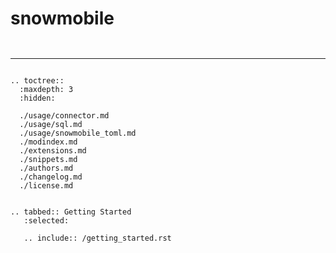 # snowmobile
```{include} /badges.md
```
```{include} /description.md
```
---

```{eval-rst}

.. toctree::
  :maxdepth: 3
  :hidden:
  
  ./usage/connector.md
  ./usage/sql.md
  ./usage/snowmobile_toml.md
  ./modindex.md
  ./extensions.md
  ./snippets.md
  ./authors.md
  ./changelog.md
  ./license.md


.. tabbed:: Getting Started
   :selected:

   .. include:: /getting_started.rst

```
